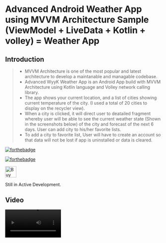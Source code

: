 # Advanced Android Weather App using MVVM Architecture Sample (ViewModel + LiveData + Kotlin + volley) = Weather App

## Introduction
> - MVVM Architecture is one of the most popular and latest architecture to develop a maintanable and managable codebase.
> - Advanced WyyK Weather App is an Android App build with MVVM Architecture using Kotlin language and Volley network calling library.
> - The app shows your current location, and a list of cities showing current temperature of the city. (I used a total of 20 cities to display on the recycler view).
> - When a city is clicked, it will direct user to deatailed fragment whereby user will be able to see the current weather state 
> (Shown in the screenshots below) of the city and forecast of the next 6 days. User can add city to his/her favorite lists.
> - To add a city to favorite list, User will have to create an account so that data will not be lost if app is uninstalled or data is cleared.


[![forthebadge](https://forthebadge.com/images/badges/built-with-love.svg)](https://forthebadge.com)

[![forthebadge](https://forthebadge.com/images/badges/built-with-swag.svg)](https://forthebadge.com)

<a href='https://ko-fi.com/wycliffn2291' target='_blank'><img height='36' style='border:0px;height:36px;' src='https://az743702.vo.msecnd.net/cdn/kofi2.png?v=0' border='0' alt='Buy Me a Coffee at ko-fi.com' /></a>

Still in Active Development.

## Video

<video src='https://user-images.githubusercontent.com/46722362/162609670-89afe317-08ff-4b77-bfa9-d86eae05f272.mov' width=180/>


## Screenshots

<img src="https://user-images.githubusercontent.com/46722362/162608718-55030008-573f-4ce8-91b7-5bbe1336c3a7.png"
      data-canonical-src="https://user-images.githubusercontent.com/46722362/162608718-55030008-573f-4ce8-91b7-5bbe1336c3a7.png"
       width="220" height="450" />
       <img src="https://user-images.githubusercontent.com/46722362/162608725-7612cc37-4fe1-4503-bd31-315e7d756733.png"
      data-canonical-src="https://user-images.githubusercontent.com/46722362/162608725-7612cc37-4fe1-4503-bd31-315e7d756733.png"
       width="220" height="450" />
       <img src="https://user-images.githubusercontent.com/46722362/162608732-b6086ea1-b672-43b9-887f-5fe661f595d6.png"
      data-canonical-src="https://user-images.githubusercontent.com/46722362/162608732-b6086ea1-b672-43b9-887f-5fe661f595d6.png"
       width="220" height="450" />
       <img src="https://user-images.githubusercontent.com/46722362/162608727-c0cf1552-0112-41d3-a6c6-9df9dce46858.png"
      data-canonical-src="https://user-images.githubusercontent.com/46722362/162608727-c0cf1552-0112-41d3-a6c6-9df9dce46858.png"
       width="220" height="450" />
       <img src="https://user-images.githubusercontent.com/46722362/162608729-3fc47637-0983-4310-8a5c-6196d9d05efa.png"
      data-canonical-src="https://user-images.githubusercontent.com/46722362/162608729-3fc47637-0983-4310-8a5c-6196d9d05efa.png"
       width="220" height="450" />
       <img src="https://user-images.githubusercontent.com/46722362/162608730-64f2a187-f065-42fc-be66-ddbeb1a594be.png"
      data-canonical-src="https://user-images.githubusercontent.com/46722362/162608730-64f2a187-f065-42fc-be66-ddbeb1a594be.png"
       width="220" height="450" />
       <img src="https://user-images.githubusercontent.com/46722362/162608733-e3e4af2b-e7b1-4502-b024-3ee515a7b63b.png"
      data-canonical-src="https://user-images.githubusercontent.com/46722362/162608733-e3e4af2b-e7b1-4502-b024-3ee515a7b63b.png"
       width="220" height="450" />
       
       
## Run the project
> - Sync the Gradle and run the project. Install APK on your emulator or real device.
> - Turn on the internet of your testing device. For better understanding, please read the comments of every methods.
> - Hope, these comments will help you to feel the MVVM Architecture.

## Disclaimer
> - There are some other ways of implementation of MVVM.
> - We find most of the MVVM tutorials are covered with Rx and Dagger. But it's not mandatory to use Rx or Dagger in MVVM. 
> - The main difference between MVP and MVVM is: Presenter is not Life Cycle aware. On the otherhand ViewModel is Life Cycle aware.
